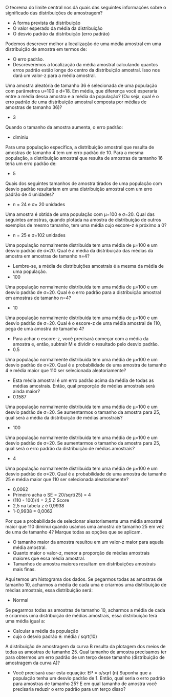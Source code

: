 O teorema do limite central nos dá quais das seguintes informações sobre o significado das distribuições de amostragem?
* A forma prevista da distribuição
* O valor esperado da média da distribuição
* O desvio padrão da distribuição (erro padrão)

Podemos descrever melhor a localização de uma média amostral em uma distribuição de amostra em termos de:
* O erro padrão. 
* Descreveremos a localização da média amostral calculando quantos erros padrão estão longe do centro da distribuição amostral. Isso nos dará um valor-z para a média amostral.

Uma amostra aleatória de tamanho 36 é selecionada de uma população com parâmetros u=100 e d=18. Em média, que diferença você esperaria entre a média dessa amostra e a média da população? (Ou seja, qual é o erro padrão de uma distribuição amostral composta por médias de amostras de tamanho 36)?
* 3

Quando o tamanho da amostra aumenta, o erro padrão:
* diminiu

Para uma população específica, a distribuição amostral que resulta de amostras de tamanho 4 tem um erro padrão de 10. Para a mesma população, a distribuição amostral que resulta de amostras de tamanho 16 teria um erro padrão de:
* 5

Quais dos seguintes tamanhos de amostra tirados de uma população com desvio padrão resultariam em uma distribuição amostral com um erro padrão de 4 unidades?
* n = 24 e σ= 20 unidades

Uma amostra é obtida de uma população com μ=100 e σ=20. Qual das seguintes amostras, quando plotada na amostra de distribuição de outros exemplos de mesmo tamanho, tem uma média cujo escore-z é próximo a 0?
* n = 25 e σ=102 unidades

Uma população normalmente distribuída tem uma média de μ=100 e um desvio padrão de σ=20. Qual é a média da distribuição das médias da amostra em amostras de tamanho n=4?
* Lembre-se, a média de distribuições amostrais é a mesma da média de uma população.
* 100

Uma população normalmente distribuída tem uma média de μ=100 e um desvio padrão de σ=20. Qual é o erro padrão para a distribuição amostral em amostras de tamanho n=4?
* 10

Uma população normalmente distribuída tem uma média de μ=100 e um desvio padrão de σ=20. Qual é o escore-z de uma média amostral de 110, pega de uma amostra de tamanho 4?
* Para achar o escore-z, você precisará começar com a média da amostra e, então, subtrair M e dividir o resultado pelo desvio padrão.
* 0.5


Uma população normalmente distribuída tem uma média de μ=100 e um desvio padrão de σ=20. Qual é a probabilidade de uma amostra de tamanho 4 e média maior que 110 ser selecionada aleatoriamente?
* Esta média amostral é um erro padrão acima da média de todas as médias amostrais. Então, qual proporção de médias amostrais será ainda maior?
* 0.1587

Uma população normalmente distribuída tem uma média de μ=100 e um desvio padrão de σ=20. Se aumentarmos o tamanho da amostra para 25, qual será a média da distribuição de médias amostrais?
* 100

Uma população normalmente distribuída tem uma média de μ=100 e um desvio padrão de σ=20. Se aumentarmos o tamanho da amostra para 25, qual será o erro padrão da distribuição de médias amostrais?
* 4

Uma população normalmente distribuída tem uma média de μ=100 e um desvio padrão de σ=20. Qual é a probabilidade de uma amostra de tamanho 25 e média maior que 110 ser selecionada aleatoriamente?
* 0,0062
* Primeiro acha o SE = 20/sqrt(25) = 4
* (110 - 100)/4 = 2,5 Z Score
* 2,5 na tabela z é 0,9938
* 1-0,9938 = 0,0062

Por que a probabilidade de selecionar aleatoriamente uma média amostral maior que 110 diminui quando usamos uma amostra de tamanho 25 em vez de uma de tamanho 4? Marque todas as opções que se aplicam.
* O tamanho maior da amostra resultou em um valor-z maior para aquela média amostral.
* Quanto maior o valor-z, menor a proporção de médias amostrais maiores que essa média amostral.
* Tamanhos de amostra maiores resultam em distribuições amostrais mais finas.

Aqui temos um histograma dos dados. Se pegarmos todas as amostras de tamanho 10, acharmos a média de cada uma e criarmos uma distribuição de médias amostrais, essa distribuição será:
* Normal

Se pegarmos todas as amostras de tamanho 10, acharmos a média de cada e criarmos uma distribuição de médias amostrais, essa distribuição terá uma média igual a:
* Calcular a média da população
* cujo o desvio padrão é: média / sqrt(10)

A distribuição de amostragem da curva B resulta da plotagem dos meios de todas as amostras de tamanho 25. Qual tamanho de amostra precisamos ter para obtermos um erro padrão de um terço desse tamanho (distribuição de amostragem da curva A)?
* Você precisará usar esta equação: EP = σ/sqrt (n) Suponha que a população tenha um desvio padrão de 1. Então, qual seria o erro padrão para amostras de tamanho 25? E em qual tamanho de amostra você precisaria reduzir o erro padrão para um terço disso?


